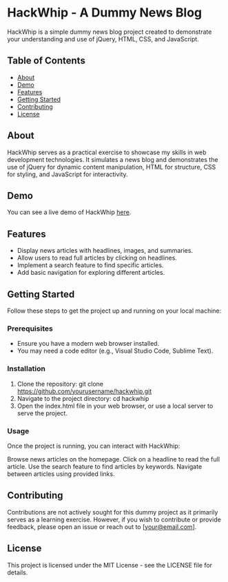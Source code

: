 # HackWhip - A Dummy News Blog

HackWhip is a simple dummy news blog project created to demonstrate your understanding and use of jQuery, HTML, CSS, and JavaScript.

## Table of Contents

- [About](#about)
- [Demo](#demo)
- [Features](#features)
- [Getting Started](#getting-started)
- [Contributing](#contributing)
- [License](#license)

## About

HackWhip serves as a practical exercise to showcase my skills in web development technologies. It simulates a news blog and demonstrates the use of jQuery for dynamic content manipulation, HTML for structure, CSS for styling, and JavaScript for interactivity.

## Demo

You can see a live demo of HackWhip [here](https://yourdemo.link).

## Features

- Display news articles with headlines, images, and summaries.
- Allow users to read full articles by clicking on headlines.
- Implement a search feature to find specific articles.
- Add basic navigation for exploring different articles.

## Getting Started

Follow these steps to get the project up and running on your local machine:

### Prerequisites

- Ensure you have a modern web browser installed.
- You may need a code editor (e.g., Visual Studio Code, Sublime Text).

### Installation

1. Clone the repository: git clone https://github.com/yourusername/hackwhip.git
2. Navigate to the project directory: cd hackwhip
3. Open the index.html file in your web browser, or use a local server to serve the project.

### Usage
Once the project is running, you can interact with HackWhip:

Browse news articles on the homepage.
Click on a headline to read the full article.
Use the search feature to find articles by keywords.
Navigate between articles using provided links.

## Contributing
Contributions are not actively sought for this dummy project as it primarily serves as a learning exercise. However, if you wish to contribute or provide feedback, please open an issue or reach out to [your@email.com].

## License
This project is licensed under the MIT License - see the LICENSE file for details.

